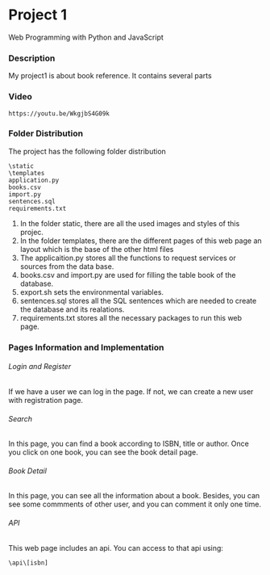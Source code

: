 # Project 1
Web Programming with Python and JavaScript

### Description
My project1 is about book reference. It contains several parts

### Video

```
https://youtu.be/WkgjbS4G09k
```

### Folder Distribution

The project has the following folder distribution    

```
\static
\templates
application.py
books.csv
import.py
sentences.sql
requirements.txt 

```

1. In the folder static, there are all the used images and styles of this projec.
2. In the folder templates, there are the different pages of this web page an layout which is the base of the other html files
3. The applicaition.py stores all the functions to request services or sources from the data base.
4. books.csv and import.py are used for filling the table book of the database.
5. export.sh sets the environmental variables.
6. sentences.sql stores all the SQL sentences which are needed to create the database and its realations.
7. requirements.txt stores all the necessary packages to run this web page.

### Pages Information and Implementation

###### Login and Register

If we have a user we can log in the page. If not, we can create a new user with registration page.

###### Search

In this page, you can find a book according to ISBN, title or author. Once you click on one book, you can see the book detail page.

###### Book Detail

In this page, you can see all the information about a book. Besides, you can see some commments of other user, and you can comment it only one time.

###### API

This web page includes an api. You can access to that api using:

```
\api\[isbn]

```



